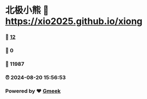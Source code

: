 # 北极小熊 :link: https://xio2025.github.io/xiong 
### :page_facing_up: [12](https://xio2025.github.io/xiong/tag.html) 
### :speech_balloon: 0 
### :hibiscus: 11987 
### :alarm_clock: 2024-08-20 15:56:53 
### Powered by :heart: [Gmeek](https://github.com/Meekdai/Gmeek)
